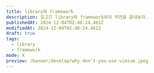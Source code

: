 ```yaml
---
title: library와 framework
description: 길고긴 library와 framework와의 악연을 끝내보자.
publishedAt: 2024-12-04T02:40:24.461Z
modifiedAt: 2024-12-04T02:40:24.461Z
draft: true
tags:
  - library
  - framework
mode: X
preview: /banner/develop/why-don't-you-use-vimium.jpeg
---
```

